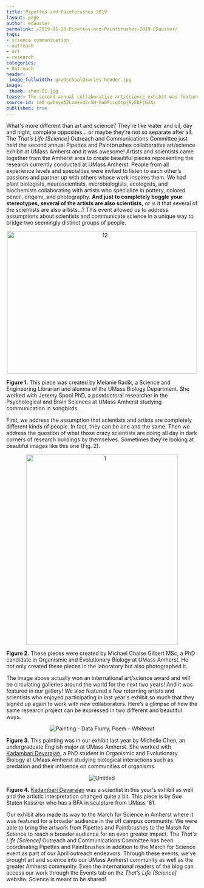 ```yaml
---
title: Pipettes and Paintbrushes 2019
layout: page
author: edauster
permalink: /2019-05-20-Pipettes-and-Paintbrushes-2019-EDauster/
tags:
- science communication
- outreach
- art
- research
categories:
- Outreach
header:
 image_fullwidth: gradschooldiaries-header.jpg
image:
 thumb: chen-01.jpg
teaser: The second annual collaborative art/science exhibit was featured last week on the UMass Amherst campus. Check out this work in our virtual art gallery under the Events tab.
source-id: 1eD_qw0syeAZLzmxvd2cSH-0a6FiiqDtpjRyEbFjGJAs
published: true
---
```

What's more different than art and science?  They’re like water and oil, day and night, complete opposites… or maybe they’re not so separate after all.  The *That’s Life [Science]* Outreach and Communications Committee just held the second annual Pipettes and Paintbrushes collaborative art/science exhibit at UMass Amherst and it was awesome!  Artists and scientists came together from the Amherst area to create beautiful pieces representing the research currently conducted at UMass Amherst.  People from all experience levels and specialties were invited to listen to each other’s passions and partner up with others whose work inspires them.  We had plant biologists, neuroscientists, microbiologists, ecologists, and biochemists collaborating with artists who specialize in pottery, colored pencil, origami, and photography.  **And just to completely boggle your stereotypes, several of the artists are also scientists,** or is it that several of the scientists are also artists…?  This event allowed us to address assumptions about scientists and communicate science in a unique way to bridge two seemingly distinct groups of people.  

<center><a data-flickr-embed="true"  href="https://www.flickr.com/photos/139839751@N06/33923885018/in/album-72157708323276805/" title="12"><img src="https://live.staticflickr.com/65535/33923885018_a3f3d96c8f.jpg" width="500" height="375" alt="12"></a><script async src="//embedr.flickr.com/assets/client-code.js" charset="utf-8"></script></center>

**Figure 1.** This piece was created by Melanie Radik, a Science and Engineering Librarian and alumna of the UMass Biology Department.  She worked with Jeremy Spool PhD, a postdoctoral researcher in the Psychological and Brain Sciences at UMass Amherst studying communication in songbirds.

First, we address the assumption that scientists and artists are completely different kinds of people.  In fact, they can be one and the same.  Then we address the question of what those crazy scientists are doing all day in dark corners of research buildings by themselves.  Sometimes they're looking at beautiful images like this one (Fig. 2).

<center><a data-flickr-embed="true"  href="https://www.flickr.com/photos/139839751@N06/47800774161/in/album-72157708323276805/" title="1"><img src="https://live.staticflickr.com/65535/47800774161_b1c6ac96d6.jpg" width="400" height="500" alt="1"></a><script async src="//embedr.flickr.com/assets/client-code.js" charset="utf-8"></script></center>

**Figure 2.**  These pieces were created by Michael Chaise Gilbert MSc, a PhD candidate in Organismic and Evolutionary Biology at UMass Amherst.  He not only created these pieces in the laboratory but also photographed it.

The image above actually won an international art/science award and will be circulating galleries around the world for the next two years!  And it was featured in our gallery!  We also featured a few returning artists and scientists who enjoyed participating in last year's exhibit so much that they signed up again to work with new collaborators.  Here’s a glimpse of how the same research project can be expressed in two different and beautiful ways.

<center><img src="{{ site.urlimg }}chen-01.jpg" alt="Painting - Data Flurry, Poem - Whiteout"></center>

**Figure 3.** This painting was in our exhibit last year by Michelle Chen, an undergraduate English major at UMass Amherst.  She worked with [Kadambari Devarajan](http://thatslifesci.com/authors/kdevarajan), a PhD student in Organismic and Evolutionary Biology at UMass Amherst studying biological interactions such as predation and their influence on communities of organisms.

<center><img src="{{ site.urlimg }}PP1908-01.JPG" alt="Untitled"></center>

**Figure 4.** [Kadambari Devarajan](http://thatslifesci.com/authors/kdevarajan) was a scientist in this year's exhibit as well and the artistic interpretation changed quite a bit.  This piece is by Sue Staten Kassirer who has a BFA in sculpture from UMass '81.

Our exhibit also made its way to the March for Science in Amherst where it was featured for a broader audience in the off campus community. We were able to bring the artwork from Pipettes and Paintbrushes to the March for Science to reach a broader audience for an even greater impact.  The *That's Life [Science]* Outreach and Communications Committee has been coordinating Pipettes and Paintbrushes in addition to the March for Science event as part of our April outreach endeavors.  Through these events, we’ve brought art and science into our UMass Amherst community as well as the greater Amherst community.  Even the international readers of the blog can access our work through the Events tab on the *That’s Life [Science]* website.  Science is meant to be shared!


